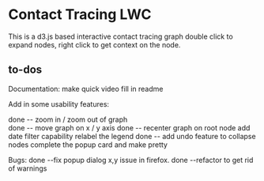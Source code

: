 # Contact Tracing LWC

This is a d3.js based interactive contact tracing graph
double click to expand nodes, right click to get context on the node.

## to-dos
Documentation:
make quick video
fill in readme

Add in some usability features:

done -- zoom in / zoom out of graph  
done -- move graph on x / y axis
done -- recenter graph on root node
add date filter capability
relabel the legend
done -- add undo feature to collapse nodes
complete the popup card and make pretty

Bugs:
done --fix popup dialog x,y issue in firefox.
done --refactor to get rid of warnings
